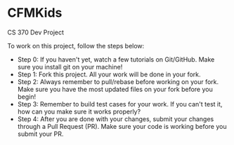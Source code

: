 # CFMKids

CS 370 Dev Project

To work on this project, follow the steps below:

- Step 0: If you haven't yet, watch a few tutorials on Git/GitHub. Make sure you install git on your machine!
- Step 1: Fork this project. All your work will be done in your fork.
- Step 2: Always remember to pull/rebase before working on your fork. Make sure you have the most updated files on your fork before you begin!
- Step 3: Remember to build test cases for your work. If you can't test it, how can you make sure it works properly?
- Step 4: After you are done with your changes, submit your changes through a Pull Request (PR). Make sure your code is working before you submit your PR.
